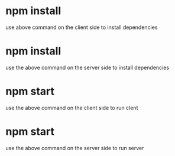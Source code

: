 # npm install
use above command on the client side to install dependencies

# npm install
use the above command on the server side to install dependencies

# npm start
use the above command on the client side to run clent

# npm start
use the above command on the server side to run server 